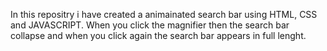 In this repositry i have created a animainated search bar using HTML, CSS and JAVASCRIPT. When you click the magnifier then the search bar collapse and when you click again the search bar appears in full lenght.
